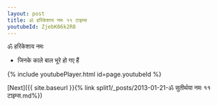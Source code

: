 ```yaml
---
layout: post
title: ॐ हरिकेशाय नमः ११ टाइम्स
youtubeId: ZjebK06k2R8
---
```

 
 
 ॐ हरिकेशाय नमः  
 
 -  जिनके काले बाल भूरे हो गए हैं 
 
  
 
  
 
 
 
 
 
 


{% include youtubePlayer.html id=page.youtubeId %}
 
[Next]({{ site.baseurl }}{% link  split1/_posts/2013-01-21-ॐ सुतीर्थया नमः ११ टाइम्स.md%})
 
